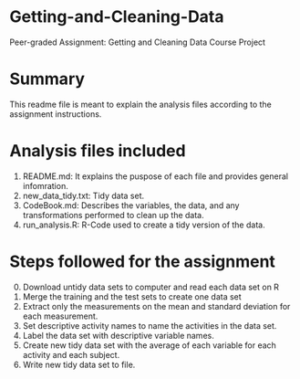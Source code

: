 # Getting-and-Cleaning-Data
Peer-graded Assignment: Getting and Cleaning Data Course Project

# Summary
This readme file is meant to explain the analysis files according to the assignment instructions.  

# Analysis files included

1. README.md: It explains the puspose of each file and provides general infomration.
2. new_data_tidy.txt: Tidy data set.
3. CodeBook.md: Describes the variables, the data, and any transformations performed to clean up the data.
4. run_analysis.R: R-Code used to create a tidy version of the data.

# Steps followed for the assignment
0. Download untidy data sets to computer and read each data set on R 
1. Merge the training and the test sets to create one data set
2. Extract only the measurements on the mean and standard deviation for each measurement.
3. Set descriptive activity names to name the activities in the data set.
4. Label the data set with descriptive variable names.
5. Create new tidy data set with the average of each variable for each activity and each subject.
6. Write new tidy data set to file.
